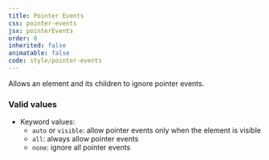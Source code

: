 ```yaml
---
title: Pointer Events
css: pointer-events
jsx: pointerEvents
order: 0
inherited: false
animatable: false
code: style/pointer-events
---
```


Allows an element and its children to ignore pointer events.

### Valid values

- Keyword values:
  - `auto` or `visible`: allow pointer events only when the element is visible
  - `all`: always allow pointer events
  - `none`: ignore all pointer events
